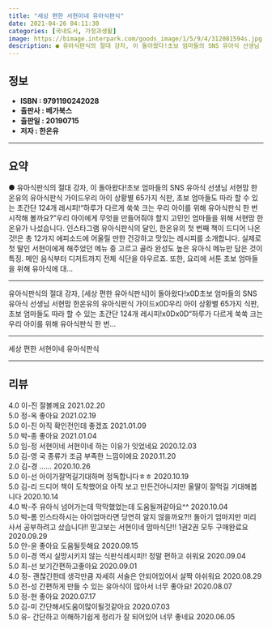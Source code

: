 ```yaml
---
title: "세상 편한 서현이네 유아식판식"
date: 2021-04-26 04:11:30
categories: [국내도서, 가정과생활]
image: https://bimage.interpark.com/goods_image/1/5/9/4/312081594s.jpg
description: ● 유아식판식의 절대 강자, 이 돌아왔다!초보 엄마들의 SNS 유아식 선생님 서현맘 한온유의 유아식판식 가이드우리 아이 상황별 65가지 식판, 초보 엄마들도 따라 할 수 있는 초간단 124개 레시피!“하루가 다르게 쑥쑥 크는 우리 아이를 위해 유아식판식 한 번 시작해 볼까요?”우리 아
---
```


## **정보**

- **ISBN : 9791190242028**
- **출판사 : 베가북스**
- **출판일 : 20190715**
- **저자 : 한온유**

------



## **요약**

●  유아식판식의 절대 강자, 이 돌아왔다!초보 엄마들의 SNS 유아식 선생님 서현맘 한온유의 유아식판식 가이드우리 아이 상황별 65가지 식판, 초보 엄마들도 따라 할 수 있는 초간단 124개 레시피!“하루가 다르게 쑥쑥 크는 우리 아이를 위해 유아식판식 한 번 시작해 볼까요?”우리 아이에게 무엇을 만들어줘야 할지 고민인 엄마들을 위해 서현맘 한온유가 나섰습니다. 인스타그램 유아식판식의 달인, 한온유의 첫 번째 책이 드디어 나온 것!은 총 12가지 에피소드에 어울릴 만한 건강하고 맛있는 레시피를 소개합니다. 실제로 첫 딸인 서현이에게 해주었던 메뉴 중 고르고 골라 완성도 높은 유아식 메뉴만 담은 것이 특징. 메인 음식부터 디저트까지 전체 식단을 아우르죠. 또한, 요리에 서툰 초보 엄마들을 위해 유아식에 대...

------

유아식판식의 절대 강자, [세상 편한 유아식판식]이 돌아왔다!x0D초보 엄마들의 SNS 유아식 선생님 서현맘 한온유의 유아식판식 가이드x0D우리 아이 상황별 65가지 식판, 초보 엄마들도 따라 할 수 있는 초간단 124개 레시피!x0Dx0D“하루가 다르게 쑥쑥 크는 우리 아이를 위해 유아식판식 한 번... 

------


세상 편한 서현이네 유아식판식 

------


## **리뷰** 

4.0 이-진 잘볼께요 2021.02.20 <br/>5.0 정-옥 좋아요 2021.02.19 <br/>5.0 이-진 아직 확인전인데 좋겠죠  2021.01.09 <br/>5.0 박-종 좋아요 2021.01.04 <br/>5.0 임-정 서현이네 서현이네 하는 이유가 잇었네요  2020.12.03 <br/>5.0 김-영 국 종류가 조금 부족한 느낌이에요 2020.11.20 <br/>2.0 김-경 ...... 2020.10.26 <br/>5.0 이-선 아이가잘먹길기대하며  정독합니다ㅎㅎ 2020.10.19 <br/>5.0 김-리 드디어 책이 도착했어요 아직 보고 만든건아니지만 울딸이 잘먹길 기대해봅니다 2020.10.14 <br/>4.0 박-주 유아식 넘어가는데 막막했었는데 도움될꺼같아요^^ 2020.10.04 <br/>5.0 박-롬 인스타하시는 아이엄마라면 당연히 알지 않을까요?!!
돌아기 엄마지만 미리 사서 공부하려고 샀습니다!!
믿고보는 서현이네 맘마식단!! 1권2권 모두 구매완료요 2020.09.29 <br/>5.0 안-윤 좋아요 도움될듯해요 2020.09.15 <br/>5.0 이-경 역시 실망시키지 않는 식판식레시피!! 정말 편하고 쉬워요 2020.09.04 <br/>5.0 최-선 보기간편하고좋아요 2020.09.01 <br/>4.0 정- 괜찮긴한데 생각만큼 자세히 서술은 안되어있어서 살짝 아쉬워요 2020.08.29 <br/>5.0 전-성 간편하게 만들 수 있는 유아식이 많아서 너무 좋아요! 2020.08.07 <br/>5.0 정-현 좋아요 2020.07.17 <br/>5.0 김-미 간단해서도움이많이될것같아요 2020.07.03 <br/>5.0 유- 간단하고  이해하기쉽게  정리가 잘 되어있어  너무 좋네요 2020.06.05 <br/>